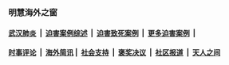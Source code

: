 
### 明慧海外之窗

####  [武汉肺炎](indexes/365.md?t=06182201) &nbsp;|&nbsp;  [迫害案例综述](indexes/328.md?t=06182201) &nbsp;|&nbsp; [迫害致死案例](indexes/277.md?t=06182201)  &nbsp;|&nbsp; [更多迫害案例](indexes/81.md?t=06182201)  &nbsp;|&nbsp; 
####  [时事评论](indexes/19.md?t=06182201) &nbsp;|&nbsp; [海外简讯](indexes/245.md?t=06182201)&nbsp;|&nbsp;  [社会支持](indexes/140.md?t=06182201) &nbsp;|&nbsp; [褒奖决议](indexes/282.md?t=06182201) &nbsp;|&nbsp; [社区报道](indexes/91.md?t=06182201)  &nbsp;|&nbsp; [天人之间](indexes/78.md?t=06182201) 


